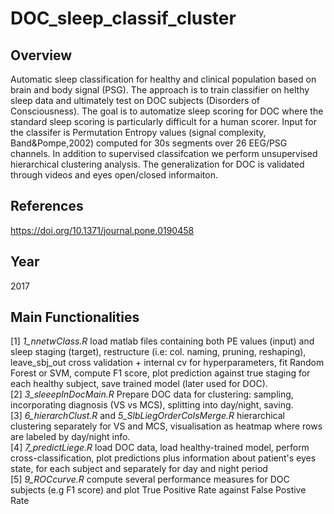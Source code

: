 # DOC_sleep_classif_cluster

## Overview 
Automatic sleep classification for healthy and clinical population based on brain and body signal (PSG). The approach is to train classifier on helthy sleep data and ultimately test on DOC subjects (Disorders of Consciousness). The goal is to automatize sleep scoring for DOC where the standard sleep scoring is particularly difficult for a human scorer. Input for the classifer is Permutation Entropy values (signal complexity, Band&Pompe,2002) computed for 30s segments over 26 EEG/PSG channels. In addition to supervised classifcation we perform unsupervised hierarchical clustering analysis. The generalization for DOC is validated through videos and eyes open/closed informaiton.

## References
https://doi.org/10.1371/journal.pone.0190458

## Year
2017

## Main Functionalities
[1] *1_nnetwClass.R* load matlab files containing both PE values (input) and sleep staging (target), restructure (i.e: col. naming, pruning, reshaping), leave_sbj_out cross validation + internal cv for hyperparameters, fit Random Forest or SVM, compute F1 score, plot prediction against true staging for each healthy subject, save trained model (later used for DOC).
<br> [2] *3_sleeepInDocMain.R* Prepare DOC data for clustering: sampling, incorporating diagnosis (VS vs MCS), splitting into day/night, saving.
<br> [3] *6_hierarchClust.R* and *5_SlbLiegOrderColsMerge.R* hierarchical clustering separately for VS and MCS, visualisation as heatmap where rows are labeled by day/night info.
<br> [4] *7_predictLiege.R* load DOC data, load healthy-trained model, perform cross-classification, plot predictions plus information about patient's eyes state, for each subject and separately for day and night period 
<br> [5] *9_ROCcurve.R* compute several performance measures for DOC subjects (e.g F1 score) and plot True Positive Rate against False Postive Rate
